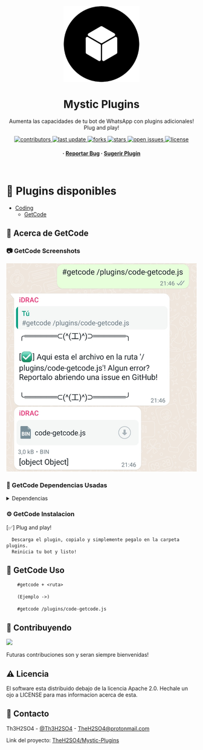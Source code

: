 <div align="center">

  <img src="assets/logo.png" alt="logo" width="200" height="auto" />
  <h1>Mystic Plugins</h1>
  
  <p>
    Aumenta las capacidades de tu bot de WhatsApp con plugins adicionales! Plug and play!
  </p>
  
  
<!-- Badges -->
<p>
  <a href="https://github.com/TheH2SO4/Mystic-Plugins/graphs/contributors">
    <img src="https://img.shields.io/github/contributors/TheH2SO4/Mystic-Plugins" alt="contributors" />
  </a>
  <a href="">
    <img src="https://img.shields.io/github/last-commit/TheH2SO4/Mystic-Plugins" alt="last update" />
  </a>
  <a href="https://github.com/TheH2SO4/Mystic-Plugins/network/members">
    <img src="https://img.shields.io/github/forks/TheH2SO4/Mystic-Plugins" alt="forks" />
  </a>
  <a href="https://github.com/TheH2SO4/Mystic-Plugins/stargazers">
    <img src="https://img.shields.io/github/stars/TheH2SO4/Mystic-Plugins" alt="stars" />
  </a>
  <a href="https://github.com/TheH2SO4/Mystic-Plugins/issues/">
    <img src="https://img.shields.io/github/issues/TheH2SO4/Mystic-Plugins" alt="open issues" />
  </a>
  <a href="https://github.com/TheH2SO4/Mystic-Plugins/blob/master/LICENSE">
    <img src="https://img.shields.io/github/license/TheH2SO4/Mystic-Plugins.svg" alt="license" />
  </a>
</p>
   
<h4>
    <!-- <a href="https://github.com/TheH2SO4/Mystic-Plugins/">View Demo</a>
  <span> · </span>
    <a href="https://github.com/TheH2SO4/Mystic-Plugins">Documentation</a> -->
  <span> · </span>
    <a href="https://github.com/TheH2SO4/Mystic-Plugins/issues/">Reportar Bug</a>
  <span> · </span>
    <a href="https://github.com/TheH2SO4/Mystic-Plugins/issues/">Sugerir Plugin</a>
  </h4>
</div>

<br />

# :notebook_with_decorative_cover: Plugins disponibles

- [Coding](#notebook_with_decorative_cover-plugins-disponibles)
  * [GetCode](#camera-getcode-screenshots)
<!-- - [Usage](#eyes-usage)
- [Roadmap](#compass-roadmap)
- [Contributing](#wave-contributing)
  * [Code of Conduct](#scroll-code-of-conduct)
- [FAQ](#grey_question-faq)
- [License](#warning-license)
- [Contact](#handshake-contact)
- [Acknowledgements](#gem-acknowledgements) -->

## :star2: Acerca de GetCode


### :camera: GetCode Screenshots

<div align="center"> 
  <img src="./assets/code-editor/getcode-1.jpg" alt="screenshot" />
</div>

### :space_invader: GetCode Dependencias Usadas

<details>
  <summary>Dependencias</summary>
  <ul>
    <li><a href="https://www.javascript.com/">JavaScript</a></li>
    <li><a href="https://nodejs.org/">NodeJs</a></li>
    <li><a href="https://www.npmjs.com/package/@adiwajshing/baileys">@Adiwajshing/Baileys</a></li>
    <li><a href="https://www.npmjs.com/package/fs">fs</a></li>
  </ul>
</details>

<!--
### :key: Environment Variables

To run this project, you will need to add the following environment variables to your .env file

`API_KEY`

`ANOTHER_API_KEY` -->

### :gear: GetCode Instalacion

[✅] Plug and play!

```
  Descarga el plugin, copialo y simplemente pegalo en la carpeta plugins.
  Reinicia tu bot y listo!
```

<!-- Usage -->
## :eyes: GetCode Uso

```
    #getcode + <ruta>

    (Ejemplo ->)

    #getcode /plugins/code-getcode.js
```

<!-- Roadmap -->
<!-- ## :compass: Roadmap

* [x] Todo 1
* [ ] Todo 2 


<!-- Contributing -->
## :wave: Contribuyendo

<a href="https://github.com/TheH2SO4/Mystic-Plugins/graphs/contributors">
  <img src="https://contrib.rocks/image?repo=TheH2SO4/Mystic-Plugins" />
</a>


Futuras contribuciones son y seran siempre bienvenidas!


<!-- Code of Conduct -->
<!-- ### :scroll: Code of Conduct

Please read the [Code of Conduct](https://github.com/TheH2SO4/Mystic-Plugins/blob/master/CODE_OF_CONDUCT.md)

<!-- FAQ -->
<!-- ## :grey_question: FAQ

- Question 1

  + Answer 1

- Question 2

  + Answer 2


<!-- License -->
## :warning: Licencia

El software esta distribuido debajo de la licencia Apache 2.0. Hechale un ojo a LICENSE para mas informacion acerca de esta.


<!-- Contact -->
## :handshake: Contacto

Th3H2SO4 - [@Th3H2SO4](https://twitter.com/th3h2so4) - TheH2SO4@protonmail.com

Link del proyecto: [TheH2SO4/Mystic-Plugins](https://github.com/TheH2SO4/Mystic-Plugins)


<!-- Acknowledgments -->
<!-- ## :gem: Acknowledgements

Use this section to mention useful resources and libraries that you have used in your projects.

 - [Shields.io](https://shields.io/)
 - [Awesome README](https://github.com/matiassingers/awesome-readme)
 - [Emoji Cheat Sheet](https://github.com/ikatyang/emoji-cheat-sheet/blob/master/README.md#travel--places)
 - [Readme Template](https://github.com/othneildrew/Best-README-Template)
